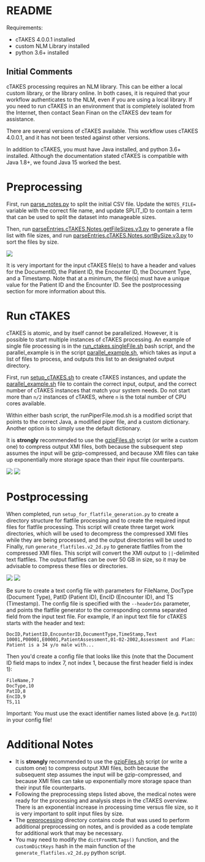 # README
Requirements:

- cTAKES 4.0.0.1 installed
- custom NLM Library installed 
- python 3.6+ installed

## Initial Comments
cTAKES processing requires an NLM library. This can be either a local custom library, or the library online. In both cases, it is required that your workflow authenticates to the NLM, even if you are using a local library. If you need to run cTAKES in an environment that is completely isolated from the Internet, then contact Sean Finan on the cTAKES dev team for assistance.

There are several versions of cTAKES available. This workflow uses cTAKES 4.0.0.1, and it has not been tested against other versions.

In addition to cTAKES, you must have Java installed, and python 3.6+ installed. Although the documentation stated cTAKES is compatible with 
Java 1.8+, we found Java 15 worked the best.



# Preprocessing
First, run [parse_notes.py](code/parse_notes.py) to split the initial CSV file. Update the `NOTES_FILE=` variable with the correct file name, and update SPLIT_ID to contain a term that can be used to split the dataset into manageable sizes.

Then, run [parseEntries.cTAKES.Notes.getFileSizes.v3.py](code/parseEntries.cTAKES.Notes.getFileSizes.v3.py) to generate a file list with file sizes, and run [parseEntries.cTAKES.Notes.sortBySize.v3.py](code/parseEntries.cTAKES.Notes.sortBySize.v3.py) to sort the files by size.

![](media/cTAKES_preprocessing.png)

It is very important for the input cTAKES file(s) to have a header and values for the DocumentID, the Patient ID, the Encounter ID, the Document Type, and a Timestamp. Note that at a minimum, the file(s) must have a unique value for the Patient ID and the Encounter ID. See the postprocessing section for more information about this.

# Run cTAKES
cTAKES is atomic, and by itself cannot be parallelized. However, it is possible to start multiple instances of cTAKES processing. An example of single file processing is in the [run_ctakes.singleFile.sh](code/run_ctakes.singleFile.sh) bash script, and the parallel_example is in the script [parallel_example.sh](code/parallel_example.sh), which takes as input a list of files to process, and outputs this list to an designated output directory.

First, run [setup_cTAKES.sh](code/setup_cTAKES.sh) to create cTAKES instances, and update the [parallel_example.sh](code/parallel_example.sh) file to contain the correct input, output, and the correct number of cTAKES instances that match your system needs. Do not start more than `n/2` instances of cTAKES, where `n` is the total number of CPU cores available. 

Within either bash script, the runPiperFile.mod.sh is a modified script that points to the correct Java, a modified piper file, and a custom dictionary. Another option is to simply use the default dictionary.

It is **strongly** recommended to use the [gzipFiles.sh](/code/gzipFiles.sh) script (or write a custom one) to compress output XMI files, both because the subsequent step assumes the input will be gzip-compressed, and because XMI files can take up exponentially more storage space than their input file counterparts.

![](media/cTAKES_running.png)
![](media/cTAKES_details.png)

# Postprocessing
When completed, run `setup_for_flatfile_generation.py` to create a directory structure for flatfile processing and to create the required input files for flatfile processing. This script will create three target work directories, which will be used to decompress the compressed XMI files while they are being processed, and the output directories will be used to Finally, run `generate_flatfiles.v2_2d.py` to generate flatfiles from the compressed XMI files. This script will convert the XMI output to `||`-delimited text flatfiles. The output flatfiles can be over 50 GB in size, so it may be advisable to compress these files or directories.

![](media/postprocessing_1.png)
![](media/postprocessing_2.png)

Be sure to create a text config file with parameters for FileName, DocType (Document Type), PatID (Patient ID), EncID (Encounter ID), and TS (Timestamp). The config file is specified with the `--headerIdx` parameter, and points the flatfile generator to the corresponding comma separated field from the input text file. For example, if an input text file for cTAKES starts with the header and text:

    DocID,PatientID,EncounterID,DocumentType,TimeStamp,Text
    10001,P00001,E00001,PatientAssessment,01-02-2002,Assessment and Plan: Patient is a 34 y/o male with...

Then you'd create a config file that looks like this (note that the Document ID field maps to index 7, not index 1, because the first header field is index 1):

    FileName,7
    DocType,10
    PatID,8
    EncID,9
    TS,11

Important: You must use the exact identifier names listed above (e.g. `PatID`) in your config file!




# Additional Notes
* It is **strongly** recommended to use the [gzipFiles.sh](/code/gzipFiles.sh) script (or write a custom one) to compress output XMI files, both because the subsequent step assumes the input will be gzip-compressed, and because XMI files can take up exponentially more storage space than their input file counterparts.
* Following the preprocessing steps listed above, the medical notes were ready for the processing and analysis steps in the cTAKES overview. There is an exponential increase in processing time versus file size, so it is very important to split input files by size.
* The [preprocessing](code/preprocessing) directory contains code that was used to perform additional preprocessing on notes, and is provided as a code template for additional work that may be necessary.
* You may need to modify the `dictFromXMLTags()` function, and the `customDictKeys` hash in the main function of the `generate_flatfiles.v2_2d.py` python script.
